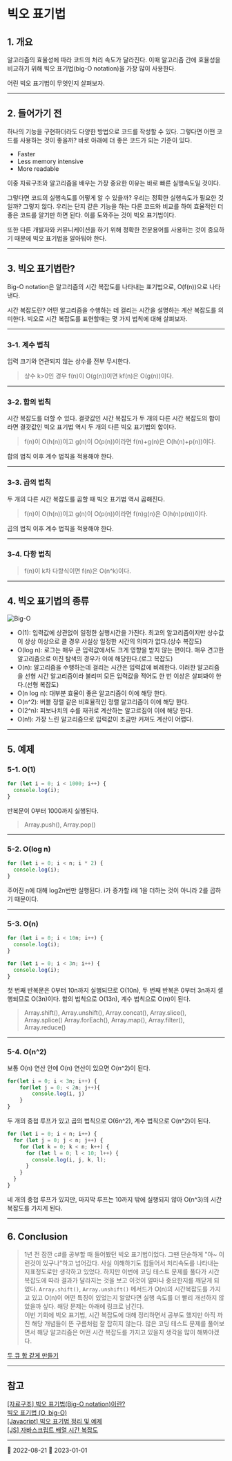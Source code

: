 # 빅오 표기법

## 1. 개요

알고리즘의 효율성에 따라 코드의 처리 속도가 달라진다. 이때 알고리즘 간에 효율성을 비교하기 위해
빅오 표기법(big-O notation)을 가장 많이 사용한다.

어린 빅오 표기법이 무엇인지 살펴보자.

---

## 2. 들어가기 전

하나의 기능을 구현하더라도 다양한 방법으로 코드를 작성할 수 있다. 그렇다면 어떤 코드를 사용하는 것이 좋을까? 바로 아래에 더 좋은 코드가 되는 기준이 있다.

- Faster
- Less memory intensive
- More readable

이중 자료구조와 알고리즘을 배우는 가장 중요한 이유는 바로 빠른 실행속도일 것이다.

그렇다면 코드의 실행속도를 어떻게 알 수 있을까? 우리는 정확한 실행속도가 필요한 것일까? 그렇지 않다. 우리는 단지 같은 기능을 하는 다른 코드와 비교를 하여 효율적인 더 좋은 코드를 알기만 하면 된다. 이를 도와주는 것이 빅오 표기법이다.

또한 다른 개발자와 커뮤니케이션을 하기 위해 정확한 전문용어를 사용하는 것이 중요하기 때문에 빅오 표기법을 알아둬야 한다.

---

## 3. 빅오 표기법란?

Big-O notation은 알고리즘의 시간 복잡도를 나타내는 표기법으로, O(f(n))으로 나타낸다.

시간 복잡도란? 어떤 알고리즘을 수행하는 데 걸리는 시간을 설명하는 계산 복잡도를 의미한다. 빅오로 시간 복잡도를
표현할때는 몇 가지 법칙에 대해 살펴보자.

---

### 3-1. 계수 법칙

입력 크기와 연관되지 않는 상수를 전부 무시한다.

> 상수 k>0인 경우 f(n)이 O(g(n))이면 kf(n)은 O(g(n))이다.

---

### 3-2. 합의 법칙

시간 복잡도를 더할 수 있다. 결괏값인 시간 복잡도가 두 개의 다른 시간 복잡도의 합이라면 결괏값인 빅오 표기법 역시
두 개의 다른 빅오 표기법의 합이다.

> f(n)이 O(h(n))이고 g(n)이 O(p(n))이라면 f(n)+g(n)은 O(h(n)+p(n))이다.

합의 법칙 이후 계수 법칙을 적용해야 한다.

---

### 3-3. 곱의 법칙

두 개의 다른 시간 복잡도를 곱할 때 빅오 표기법 역시 곱해진다.

> f(n)이 O(h(n))이고 g(n)이 O(p(n))이라면 f(n)g(n)은 O(h(n)p(n))이다.

곱의 법칙 이후 계수 법칙을 적용해야 한다.

---

### 3-4. 다항 법칙

> f(n)이 k차 다항식이면 f(n)은 O(n^k)이다.

---

## 4. 빅오 표기법의 종류

![Big-O](https://img1.daumcdn.net/thumb/R1280x0/?scode=mtistory2&fname=https%3A%2F%2Fblog.kakaocdn.net%2Fdn%2FumDDr%2FbtqYhz5p1ZN%2FpULPOIs1zk2kA5QykgYEeK%2Fimg.png)

- O(1): 입력값에 상관없이 일정한 실행시간을 가진다. 최고의 알고리즘이지만 상수값이 상상 이상으로 클 경우 사실상
  일정한 시간의 의미가 없다.(상수 복잡도)
- O(log n): 로그는 매우 큰 입력값에서도 크게 영향을 받지 않는 편이다. 매우 견고한 알고리즘으로 이진 탐색의 경우가 이에 해당한다.(로그 복잡도)
- O(n): 알고리즘을 수행하는데 걸리는 시간은 입력값에 비례한다. 이러한 알고리즘을 선형 시간 알고리즘이라 불리며 모든 입력값을 적어도 한 번
  이상은 살펴봐야 한다.(선형 복잡도)
- O(n log n): 대부분 효율이 좋은 알고리즘이 이에 해당 한다.
- O(n^2): 버블 정렬 같은 비효율적인 정렬 알고리즘이 이에 해당 한다.
- O(2^n): 피보나치의 수를 재귀로 계산하는 알고르짐이 이에 해당 한다.
- O(n!): 가장 느린 알고리즘으로 입력값이 조금만 커져도 계산이 어렵다.

---

## 5. 예제

### 5-1. O(1)

```javascript
for (let i = 0; i < 1000; i++) {
  console.log(i);
}
```

반복문이 0부터 1000까지 실행된다.

> Array.push(), Array.pop()

---

### 5-2. O(log n)

```javascript
for (let i = 0; i < n; i * 2) {
  console.log(i);
}
```

주어진 n에 대해 log2n번만 실행된다. i가 증가할 i에 1을 더하는 것이 아니라 2를 곱하기 때문이다.

---

### 5-3. O(n)

```javascript
for (let i = 0; i < 10n; i++) {
  console.log(i);
}

for (let i = 0; i < 3n; i++) {
  console.log(i);
}
```

첫 번째 반복문은 0부터 10n까지 실행되므로 O(10n), 두 번째 반복은 0부터 3n까지 샐행되므로 O(3n)이다.
합의 법칙으로 O(13n), 계수 법칙으로 O(n)이 된다.

> Array.shift(), Array.unshift(), Array.concat(), Array.slice(), Array.splice()
> Array.forEach(), Array.map(), Array.filter(), Array.reduce()

---

### 5-4. O(n^2)

보통 O(n) 연산 안에 O(n) 연산이 있으면 O(n^2)이 된다.

```javascript
for(let i = 0; i < 3n; i++) {
    for(let j = 0; < 2n; j++){
        console.log(i, j)
    }
}
```

두 개의 중첩 루프가 있고 곱의 법칙으로 O(6n^2), 계수 법칙으로 O(n^2)이 된다.

```javascript
for (let i = 0; i < n; i++) {
  for (let j = 0; j < n; j++) {
    for (let k = 0; k < n; k++) {
      for (let l = 0; l < 10; l++) {
        console.log(i, j, k, l);
      }
    }
  }
}
```

네 개의 중첩 루프가 있지만, 마지막 루프는 10까지 밖에 실행되지 않아 O(n^3)의 시간 복잡도를 가지게 된다.

---

## 6. Conclusion

> 1년 전 잠깐 c#를 공부할 때 들어봤던 빅오 표기법이었다. 그땐 단순하게 "아~ 이런것이 있구나"하고 넘어갔다. 사실 이해하기도 힘들어서
> 처리속도를 나타내는 지표정도로만 생각하고 있었다. 하지만 이번에 코딩 테스트 문제를 풀다가 시간 복잡도에 따라 결과가 달라지는 것을 보고
> 이것이 얼마나 중요한지를 깨닫게 되었다. `Array.shift()`, `Array.unshift()` 메서드가 O(n)의 시간복잡도를 가지고 있고
> O(n)이 어떤 특징이 있었는지 알았다면 실행 속도를 더 빨리 개선하지 않았을까 싶다. 해당 문제는 아래에 링크로 남긴다.  
> 이번 기회에 빅오 표기법, 시간 복잡도에 대해 정리하면서 공부도 했지만 아직 까진 해당 개념들이 뜬 구름처럼 잘 잡히지 않는다. 많은 코딩 테스트
> 문제를 풀어보면서 해당 알고리즘은 어떤 시간 복잡도를 가지고 있을지 생각을 많이 해봐야겠다.

[두 큐 합 같게 만들기](CodingTest/Programmers/Level2/programmers_make_the_sum_of_two_queues_equal.md)

---

## 참고

[[자료구조] 빅오 표기법(Big-O notation)이란?](https://holika.tistory.com/29)  
[빅오 표기법 (O, big-O)](https://codermun-log.tistory.com/235)  
[[Javacript] 빅오 표기법 정리 및 예제](https://itprogramming119.tistory.com/entry/Javascript-%EB%B9%85%EC%98%A4-%ED%91%9C%EA%B8%B0%EB%B2%95-%EC%A0%95%EB%A6%AC-%EB%B0%8F-%EC%97%B0%EC%8A%B5-%EB%AC%B8%EC%A0%9C)  
[[JS] 자바스크립트 배열 시간 복잡도](https://parkparkpark.tistory.com/m/101)

---

📅 2022-08-21
📅 2023-01-01
